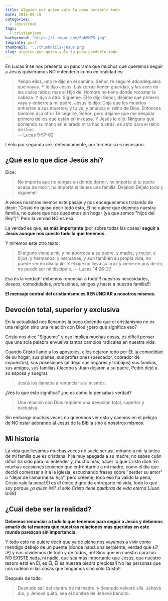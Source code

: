 ```yaml
---
title: Alguien por quien vale la pena perderlo todo
date: 2014-06-15
categories:
  - JesusFreak
tags:
  - cristianismo
background: "https://i.imgur.com/6n69ME5.jpg"
template: post
thumbnail: '../thumbnails/jesus.png'
slug: alguien-por-quien-vale-la-pena-perderlo-todo
---
```


En Lucas 9 se nos presenta un panorama que muchos que queremos seguir a Jesús quisiéramos NO entenderlo como en realidad es:

> Yendo ellos, uno le dijo en el camino: Señor, te seguiré adondequiera que vayas. Y le dijo Jesús: Las zorras tienen guaridas, y las aves de los cielos nidos; mas el Hijo del Hombre no tiene dónde recostar la cabeza. Y dijo a otro: Sígueme. Él le dijo: Señor, déjame que primero vaya y entierre a mi padre. Jesús le dijo: Deja que los muertos entierren a sus muertos; y tú ve, y anuncia el reino de Dios. Entonces también dijo otro: Te seguiré, Señor; pero déjame que me despida primero de los que están en mi casa. Y Jesús le dijo: Ninguno que poniendo su mano en el arado mira hacia atrás, es apto para el reino de Dios.<br />
> — Lucas 9:57-62

Léelo por segunda vez, detenidamente, por tercera si es necesario.

## ¿Qué es lo que dice Jesús ahí?

Dice:

> No importa que no tengas en donde dormir, no importa si tu padre acaba de morir, no importa si tienes una familia. Déjalos! Déjalo todo y sígueme!

A veces nosotros leemos este pasaje y nos enceguecemos tratando de decir: "Cristo no quiso decir todo esto, Él no quiere que dejemos nuestra familia, no quiere que nos quedemos sin hogar (ya que somos "hijos del Rey")". Pero la verdad NO es esa.

La verdad es que, **es más importante** (por sobre todas las cosas) **seguir a Jesús aunque nos cueste todo lo que tenemos.**

Y miremos este otro texto:

> Si alguno viene a mí, y no aborrece a su padre, y madre, y mujer, e hijos, y hermanos, y hermanas, y aun también su propia vida, no puede ser mi discípulo. Y el que no lleva su cruz y viene en pos de mí, no puede ser mi discípulo. — Lucas 14:26-27

Esa es la verdad!! debemos renunciar a todo!!! nuestras necesidades, deseos, comodidades, profesiones, amigos y hasta a nuestra familia!!!

**El mensaje central del cristianismo es RENUNCIAR a nosotros mismos.**

## Devoción total, superior y exclusiva

En la actualidad nos llenamos la boca diciendo que el cristianismo no es una religión sino una relación con Dios ¿pero qué significa eso?

Cristo nos dice "Sígueme" y eso implica muchas cosas, es difícil pensar que una sola palabra envuelva tantos cambios radicales en nuestra vida:

Cuando Cristo llamó a los apóstoles, ellos dejaron todo por Él: la comodidad de su hogar, sus planes, sus profesiones (pescador, cobrador de impuestos), sus posesiones (al dejar sus hogares y trabajos) sus familias, sus amigos, sus familias (Jacobo y Juan dejaron a su padre, Pedro dejó a su esposa y suegra).

> Jesús los llamaba a renunciar a sí mismos.

¿Ves lo que esto significa? ¿no es como lo pensabas verdad?

> Una relación con Dios requiere una devoción total, superior y exclusiva.

Sin embargo muchas veces no queremos ver esto y caemos en el peligro de NO estar adorando al Jesús de la Biblia sino a nosotros mismos.

## Mi historia

La vida que llevamos muchas veces no suele ser así, mírame a mi: la única de mi familia que es cristiana, hija muy apegada a su madre; no sabes cuán difícil ha sido para mi entender y, mucho más, hacer lo que Cristo dice. En muchas ocasiones teniendo que enfrentarme a mi madre, como el día que decidí comenzar a ir a la iglesia, escuchando frases sobre "perder su amor" o "dejar de llamarme su hija", pero créeme, todo eso ha valido la pena, Cristo vale la pena! Él es el único digno de entregarle mi vida, todo lo que soy porque _¿a quién iré? si sólo Cristo tiene palabras de vida eterna_ (Juan 6:68)

## ¿Cuál debe ser la realidad?

**Debemos renunciar a todo lo que tenemos para seguir a Jesús y debemos amarlo de tal manera que nuestras relaciones más queridas en este mundo parezcan sin importancia.**

Y todo esto no quiere decir que ya de plano nos vayamos a vivir como mendigo debajo de un puente (donde había una serpiente, verdad que sí? :P) y nos olvidemos de todo y de todos, no! Sino que en nuestro corazón NO EXISTE nada, ni nadie, que sea más importante que Jesús, que nuestro tesoro está en Él, es Él, Él es nuestra piedra preciosa!! No las personas que nos rodean ni las cosas que tengamos sino sólo Cristo!!

Después de todo:

> Desnudo salí del vientre de mi madre, y desnudo volveré allá. Jehová dio, y Jehová quitó; sea el nombre de Jehová bendito.
